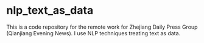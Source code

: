 # nlp_text_as_data
This is a code repository for the remote work for Zhejiang Daily Press Group (Qianjiang Evening News). I use NLP techniques treating text as data.
